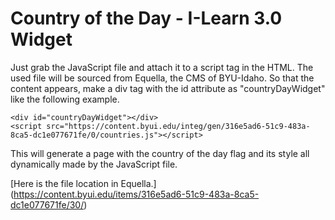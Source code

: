 # Country of the Day - I-Learn 3.0 Widget

Just grab the JavaScript file and attach it to a script tag in the HTML.  The used file will be sourced from Equella, the CMS of BYU-Idaho.  So that the content appears, make a div tag with the id attribute as "countryDayWidget" like the following example.  

    <div id="countryDayWidget"></div>
    <script src="https://content.byui.edu/integ/gen/316e5ad6-51c9-483a-8ca5-dc1e077671fe/0/countries.js"></script>

This will generate a page with the country of the day flag and its style all dynamically made by the JavaScript file.

[Here is the file location in Equella.]
(https://content.byui.edu/items/316e5ad6-51c9-483a-8ca5-dc1e077671fe/30/)